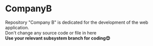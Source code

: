 # CompanyB
Repository "Company B" is dedicated for the development of the web application.<br>
Don't change any source code or file in here<br>
<b>Use your relevant subsystem branch for coding😊</b>
